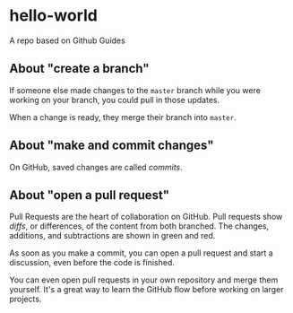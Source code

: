 # hello-world
A repo based on Github Guides

## About "create a branch"
If someone else made changes to the `master` branch while you were working on your branch, you could pull in those updates.

When a change is ready, they merge their branch into `master`.

## About "make and commit changes"

On GitHub, saved changes are called *commits*.

## About "open a pull request"

Pull Requests are the heart of collaboration on GitHub. Pull requests show *diffs*, or differences, of the content from both branched. The changes, additions, and subtractions are shown in green and red.

As soon as you make a commit, you can open a pull request and start a discussion, even before the code is finished.

You can even open pull requests in your own repository and merge them yourself. It's a great way to learn the GitHub flow before working on larger projects.
